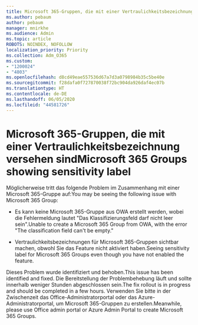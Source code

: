 ```yaml
---
title: Microsoft 365-Gruppen, die mit einer Vertraulichkeitsbezeichnung versehen sind
ms.author: pebaum
author: pebaum
manager: mnirkhe
ms.audience: Admin
ms.topic: article
ROBOTS: NOINDEX, NOFOLLOW
localization_priority: Priority
ms.collection: Adm_O365
ms.custom:
- "1200024"
- "4803"
ms.openlocfilehash: d8cd49eae557536d67a7d3a0798984b35c5be40e
ms.sourcegitcommit: f28dafa0f727870038f72bc904da926daf4ec07b
ms.translationtype: HT
ms.contentlocale: de-DE
ms.lasthandoff: 06/05/2020
ms.locfileid: "44581726"
---
```

# <a name="microsoft-365-groups-showing-sensitivity-label"></a><span data-ttu-id="9399d-102">Microsoft 365-Gruppen, die mit einer Vertraulichkeitsbezeichnung versehen sind</span><span class="sxs-lookup"><span data-stu-id="9399d-102">Microsoft 365 Groups showing sensitivity label</span></span>

<span data-ttu-id="9399d-103">Möglicherweise tritt das folgende Problem im Zusammenhang mit einer Microsoft 365-Gruppe auf:</span><span class="sxs-lookup"><span data-stu-id="9399d-103">You may be seeing the following issue with Microsoft 365 Group:</span></span>

- <span data-ttu-id="9399d-104">Es kann keine Microsoft 365-Gruppe aus OWA erstellt werden, wobei die Fehlermeldung lautet "Das Klassifizierungsfeld darf nicht leer sein".</span><span class="sxs-lookup"><span data-stu-id="9399d-104">Unable to create a Microsoft 365 Group from OWA, with the error "The classification field can't be empty."</span></span>

- <span data-ttu-id="9399d-105">Vertraulichkeitsbezeichnungen für Microsoft 365-Gruppen sichtbar machen, obwohl Sie das Feature nicht aktiviert haben.</span><span class="sxs-lookup"><span data-stu-id="9399d-105">Seeing sensitivity label for Microsoft 365 Groups even though you have not enabled the feature.</span></span>

<span data-ttu-id="9399d-106">Dieses Problem wurde identifiziert und behoben.</span><span class="sxs-lookup"><span data-stu-id="9399d-106">This issue has been identified and fixed.</span></span> <span data-ttu-id="9399d-107">Die Bereitstellung der Problembehebung läuft und sollte innerhalb weniger Stunden abgeschlossen sein.</span><span class="sxs-lookup"><span data-stu-id="9399d-107">The fix rollout is in progress and should be completed in a few hours.</span></span> <span data-ttu-id="9399d-108">Verwenden Sie bitte in der Zwischenzeit das Office-Administratorportal oder das Azure-Administratorportal, um Microsoft 365-Gruppen zu erstellen.</span><span class="sxs-lookup"><span data-stu-id="9399d-108">Meanwhile, please use Office admin portal or Azure Admin Portal to create Microsoft 365 Groups.</span></span>  
